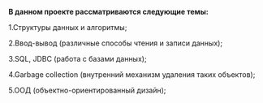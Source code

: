 **В данном проекте рассматриваются следующие темы:**

1.Структуры данных и алгоритмы;

2.Ввод-вывод (различные способы чтения и записи данных);

3.SQL, JDBC (работа с базами данных);

4.Garbage collection (внутренний механизм удаления таких объектов);

5.ООД (объектно-ориентированный дизайн);